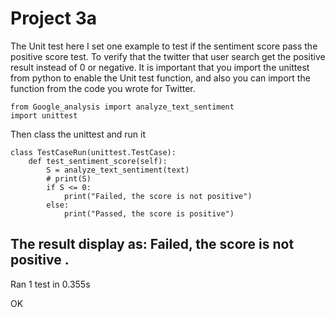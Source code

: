 # Project 3a
The Unit test here I set one example to test if the sentiment score pass the positive score test. To verify that the twitter that user search get the positive result instead of 0 or negative.
It is important that you import the unittest from python to enable the Unit test function, and also you can import the function from the code you wrote for Twitter.
```
from Google_analysis import analyze_text_sentiment
import unittest
```

Then class the unittest and run it

```
class TestCaseRun(unittest.TestCase):
	def test_sentiment_score(self):
	    S = analyze_text_sentiment(text)
	    # print(S)
	    if S <= 0:
	        print("Failed, the score is not positive")
	    else:
	        print("Passed, the score is positive")
```
The result display as:
Failed, the score is not positive
.
----------------------------------------------------------------------
Ran 1 test in 0.355s

OK

